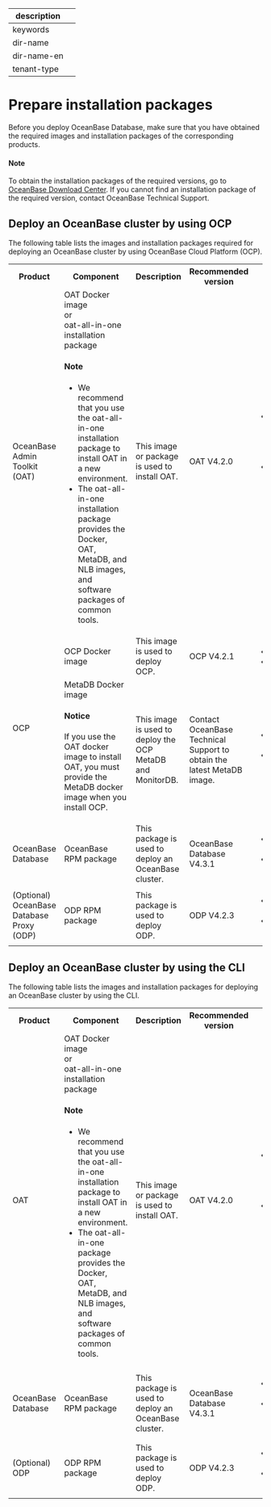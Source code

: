 |description||
|---|---|
|keywords||
|dir-name||
|dir-name-en||
|tenant-type||

# Prepare installation packages

Before you deploy OceanBase Database, make sure that you have obtained the required images and installation packages of the corresponding products.

<main id="notice" type='explain'>
    <h4>Note</h4>
    <p>To obtain the installation packages of the required versions, go to <a href="https://en.oceanbase.com/softwarecenter">OceanBase Download Center</a>. If you cannot find an installation package of the required version, contact OceanBase Technical Support. </p>
</main>

## Deploy an OceanBase cluster by using OCP

The following table lists the images and installation packages required for deploying an OceanBase cluster by using OceanBase Cloud Platform (OCP).

<table>
   <tr>
       <th>Product</th>
       <th>Component</th>
       <th>Description</th>
       <th>Recommended version</th>
       <th>Image/Installation package</th>
   </tr>
   <tr>
       <td>OceanBase Admin Toolkit (OAT)</td>
       <td>OAT Docker image</br>or</br>oat-all-in-one installation package <main id="notice" type='explain'><h4>Note</h4><p><ul><li>We recommend that you use the oat-all-in-one installation package to install OAT in a new environment. </li><li>The oat-all-in-one installation package provides the Docker, OAT, MetaDB, and NLB images, and software packages of common tools. </li></ul></p></main></td>
       <td>This image or package is used to install OAT. </td>
       <td>OAT V4.2.0</td>
       <td><ul><li>OAT Docker image:<ul><li>x86_64 platform: oat_x.x.x_xxxxxxxx_x86.tgz</li><li>AArch64 platform: oat_x.x.x_xxxxxxxx_arm.tgz</li></ul>
       </li><li>oat-all-in-one installation package:<ul><li>x86_64 platform: oat-all-in-one-x86-411.tar</li><li>AArch64 platform: oat-all-in-one-arm-411.tar</li></ul></li></ul></td>
   </tr>
   <tr>
       <td rowspan="2">OCP</td>
       <td>OCP Docker image</td>
       <td>This image is used to deploy OCP. </td>
       <td>OCP V4.2.1</td>
       <td><ul><li>x86_64 platform: ocpxxx.tar.gz</li><li>AArch64 platform: ocpxxx.arm.tar.gz</li></ul></td>
   </tr>
   <tr>
       <td>MetaDB Docker image <main id="notice" type='notice'><h4>Notice</h4><p>If you use the OAT docker image to install OAT, you must provide the MetaDB docker image when you install OCP. </p></main></td>
       <td>This image is used to deploy the OCP MetaDB and MonitorDB. </td>
       <td>Contact OceanBase Technical Support to obtain the latest MetaDB image. </td>
       <td><ul><li>x86_64 platform: meta_xxxxxx_xxxxxx_x86_xxxxxxxx.tgz</li><li>AArch64 platform: meta_xxxxxx_xxxxxx_arm_xxxxxxxx.tgz</li></ul></td>
   </tr>
   <tr>
       <td>OceanBase Database</td>
       <td>OceanBase RPM package</td>
       <td>This package is used to deploy an OceanBase cluster. </td>
       <td>OceanBase Database V4.3.1</td>
       <td><ul><li>x86_64 platform: oceanbase-x.x.x.x-xxxxxxxxxxxxxxxxxx.el7.x86_64.rpm</li><li>AArch64 platform: oceanbase-x.x.x.x-xxxxxxxxxxxxxxxxxx.el7.aarch64.rpm</li></ul></td>
   </tr>
   <tr>
       <td>(Optional) OceanBase Database Proxy (ODP)</td>
       <td>ODP RPM package</td>
       <td>This package is used to deploy ODP. </td>
       <td>ODP V4.2.3</td>
       <td><ul><li>x86_64 platform: obproxy-x.x.x.x-xxxxxxxxxxxxxx.el7.x86_64.rpm</li><li>AArch64 platform: obproxy-x.x.x.x-xxxxxxxxxxxxxx.el7.aarch64.rpm</li></ul></td>
   </tr>
</table>

## Deploy an OceanBase cluster by using the CLI

The following table lists the images and installation packages for deploying an OceanBase cluster by using the CLI.

<table>
   <tr>
       <th>Product</th>
       <th>Component</th>
       <th>Description</th>
       <th>Recommended version</th>
       <th>Image/Installation package</th>
   </tr>
   <tr>
       <td>OAT</td>
       <td>OAT Docker image</br>or</br>oat-all-in-one installation package <main id="notice" type='explain'><h4>Note</h4><p><ul><li>We recommend that you use the oat-all-in-one installation package to install OAT in a new environment. </li><li>The oat-all-in-one package provides the Docker, OAT, MetaDB, and NLB images, and software packages of common tools. </li></ul></p></main></td>
       <td>This image or package is used to install OAT. </td>
       <td>OAT V4.2.0</td>
       <td><ul><li>OAT Docker image:<ul><li>x86_64 platform: oat_x.x.x_xxxxxxxx_x86.tgz</li><li>AArch64 platform: oat_x.x.x_xxxxxxxx_arm.tgz</li></ul>
       </li><li>oat-all-in-one installation package:<ul><li>x86_64 platform: oat-all-in-one-x86-411.tar</li><li>AArch64 platform: oat-all-in-one-arm-411.tar</li></ul></li></ul></td>
   </tr>
   <tr>
       <td>OceanBase Database</td>
       <td>OceanBase RPM package</td>
       <td>This package is used to deploy an OceanBase cluster. </td>
       <td>OceanBase Database V4.3.1</td>
       <td><ul><li>x86_64 platform: oceanbase-x.x.x.x-xxxxxxxxxxxxxxxxxx.el7.x86_64.rpm</li><li>AArch64 platform: oceanbase-x.x.x.x-xxxxxxxxxxxxxxxxxx.el7.aarch64.rpm</li></ul></td>
   </tr>
   <tr>
       <td>(Optional) ODP</td>
       <td>ODP RPM package</td>
       <td>This package is used to deploy ODP. </td>
       <td>ODP V4.2.3</td>
       <td><ul><li>x86_64 platform: obproxy-x.x.x.x-xxxxxxxxxxxxxx.el7.x86_64.rpm</li><li>AArch64 platform: obproxy-x.x.x.x-xxxxxxxxxxxxxx.el7.aarch64.rpm</li></ul></td>
   </tr>
</table>